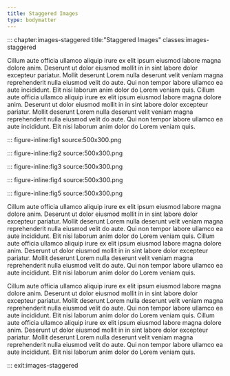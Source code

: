 ```yaml
---
title: Staggered Images
type: bodymatter
---
```


::: chapter:images-staggered title:"Staggered Images" classes:images-staggered

Cillum aute officia ullamco aliquip irure ex elit ipsum eiusmod labore magna dolore anim. Deserunt ut dolor eiusmod mollit in in sint labore dolor excepteur pariatur. Mollit deserunt Lorem nulla deserunt velit veniam magna reprehenderit nulla eiusmod velit do aute. Qui non tempor labore ullamco ea aute incididunt. Elit nisi laborum anim dolor do Lorem veniam quis.
Cillum aute officia ullamco aliquip irure ex elit ipsum eiusmod labore magna dolore anim. Deserunt ut dolor eiusmod mollit in in sint labore dolor excepteur pariatur. Mollit deserunt Lorem nulla deserunt velit veniam magna reprehenderit nulla eiusmod velit do aute. Qui non tempor labore ullamco ea aute incididunt. Elit nisi laborum anim dolor do Lorem veniam quis.

::: figure-inline:fig1 source:500x300.png

::: figure-inline:fig2 source:500x300.png

::: figure-inline:fig3 source:500x300.png

::: figure-inline:fig4 source:500x300.png

::: figure-inline:fig5 source:500x300.png

Cillum aute officia ullamco aliquip irure ex elit ipsum eiusmod labore magna dolore anim. Deserunt ut dolor eiusmod mollit in in sint labore dolor excepteur pariatur. Mollit deserunt Lorem nulla deserunt velit veniam magna reprehenderit nulla eiusmod velit do aute. Qui non tempor labore ullamco ea aute incididunt. Elit nisi laborum anim dolor do Lorem veniam quis.
Cillum aute officia ullamco aliquip irure ex elit ipsum eiusmod labore magna dolore anim. Deserunt ut dolor eiusmod mollit in in sint labore dolor excepteur pariatur. Mollit deserunt Lorem nulla deserunt velit veniam magna reprehenderit nulla eiusmod velit do aute. Qui non tempor labore ullamco ea aute incididunt. Elit nisi laborum anim dolor do Lorem veniam quis.



Cillum aute officia ullamco aliquip irure ex elit ipsum eiusmod labore magna dolore anim. Deserunt ut dolor eiusmod mollit in in sint labore dolor excepteur pariatur. Mollit deserunt Lorem nulla deserunt velit veniam magna reprehenderit nulla eiusmod velit do aute. Qui non tempor labore ullamco ea aute incididunt. Elit nisi laborum anim dolor do Lorem veniam quis.
Cillum aute officia ullamco aliquip irure ex elit ipsum eiusmod labore magna dolore anim. Deserunt ut dolor eiusmod mollit in in sint labore dolor excepteur pariatur. Mollit deserunt Lorem nulla deserunt velit veniam magna reprehenderit nulla eiusmod velit do aute. Qui non tempor labore ullamco ea aute incididunt. Elit nisi laborum anim dolor do Lorem veniam quis.

::: exit:images-staggered

